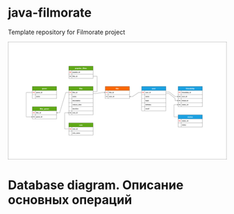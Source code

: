 # java-filmorate
Template repository for Filmorate project






![Image database diagram](https://github.com/SergeiBrin/java-filmorate/blob/controllers-films-users/Diagram%20Filmorate.png)

# Database diagram. Описание основных операций


